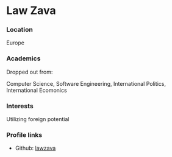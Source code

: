 # Law Zava

### Location

Europe

### Academics

Dropped out from:

Computer Science, Software Engineering, International Politics, International Ecomonics

### Interests

Utilizing foreign potential

### Profile links

- Github: [lawzava](github.com/lawzava)

